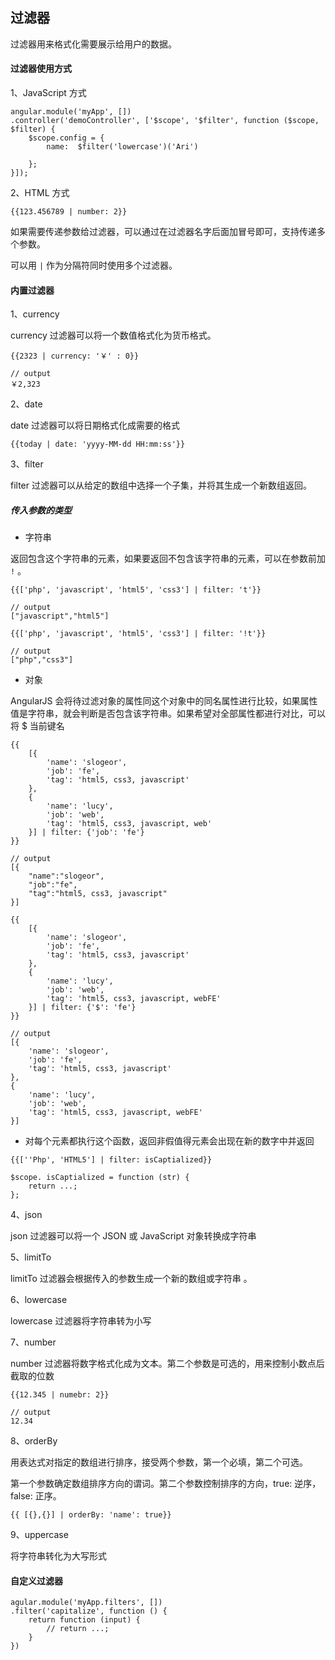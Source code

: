## 过滤器

过滤器用来格式化需要展示给用户的数据。

#### 过滤器使用方式

1、JavaScript 方式

```
angular.module('myApp', [])
.controller('demoController', ['$scope', '$filter', function ($scope, $filter) {
    $scope.config = {
        name:  $filter('lowercase')('Ari')

    };
}]);
```

2、HTML 方式

```
{{123.456789 | number: 2}}
```

如果需要传递参数给过滤器，可以通过在过滤器名字后面加冒号即可，支持传递多个参数。

可以用 ``` | ``` 作为分隔符同时使用多个过滤器。

#### 内置过滤器

1、currency

currency 过滤器可以将一个数值格式化为货币格式。

```
{{2323 | currency: '￥' : 0}}

// output
￥2,323
```

2、date

date 过滤器可以将日期格式化成需要的格式

```
{{today | date: 'yyyy-MM-dd HH:mm:ss'}}
```

3、filter

filter 过滤器可以从给定的数组中选择一个子集，并将其生成一个新数组返回。

##### 传入参数的类型

* 字符串

返回包含这个字符串的元素，如果要返回不包含该字符串的元素，可以在参数前加 ``` ! ``` 。

```
{{['php', 'javascript', 'html5', 'css3'] | filter: 't'}}

// output
["javascript","html5"]

{{['php', 'javascript', 'html5', 'css3'] | filter: '!t'}}

// output
["php","css3"]
```
* 对象

AngularJS 会将待过滤对象的属性同这个对象中的同名属性进行比较，如果属性值是字符串，就会判断是否包含该字符串。如果希望对全部属性都进行对比，可以将 $ 当前键名

```
{{
    [{
        'name': 'slogeor',
        'job': 'fe',
        'tag': 'html5, css3, javascript'
    },
    {
        'name': 'lucy',
        'job': 'web',
        'tag': 'html5, css3, javascript, web'
    }] | filter: {'job': 'fe'}
}}

// output
[{
	"name":"slogeor",
	"job":"fe",
	"tag":"html5, css3, javascript"
}]

{{
	[{
	    'name': 'slogeor',
	    'job': 'fe',
	    'tag': 'html5, css3, javascript'
	},
	{
	    'name': 'lucy',
	    'job': 'web',
	    'tag': 'html5, css3, javascript, webFE'
	}] | filter: {'$': 'fe'}
}}

// output
[{
    'name': 'slogeor',
    'job': 'fe',
    'tag': 'html5, css3, javascript'
},
{
    'name': 'lucy',
    'job': 'web',
    'tag': 'html5, css3, javascript, webFE'
}] 
```

*  对每个元素都执行这个函数，返回非假值得元素会出现在新的数字中并返回

```
{{[''Php', 'HTML5'] | filter: isCaptialized}}

$scope. isCaptialized = function (str) {
	return ...;
};
```

4、json

json 过滤器可以将一个 JSON 或 JavaScript 对象转换成字符串

5、limitTo

limitTo 过滤器会根据传入的参数生成一个新的数组或字符串 。

6、lowercase

lowercase 过滤器将字符串转为小写

7、number

number 过滤器将数字格式化成为文本。第二个参数是可选的，用来控制小数点后截取的位数

```
{{12.345 | numebr: 2}}

// output
12.34
```

8、orderBy

用表达式对指定的数组进行排序，接受两个参数，第一个必填，第二个可选。

第一个参数确定数组排序方向的谓词。第二个参数控制排序的方向，true: 逆序，false: 正序。

```
{{ [{},{}] | orderBy: 'name': true}}
```

9、uppercase

将字符串转化为大写形式

#### 自定义过滤器

```
agular.module('myApp.filters', [])
.filter('capitalize', function () {
	return function (input) {
		// return ...;
	}
})
```




